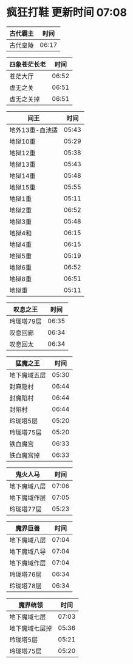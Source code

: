 # 疯狂打鞋 更新时间 07:08

| 古代霸主   | 时间    |
|--------|-------|
| 古代皇陵 | 06:17 |

| 四象苍茫长老   | 时间    |
|--------|-------|
| 苍茫大厅 | 06:52 |
| 虚无之关 | 06:51 |
| 虚无之关掉 | 06:51 |

| 间王   | 时间    |
|--------|-------|
| 地外13重-血池适 | 05:43 |
| 地狱10重 | 05:29 |
| 地狱12重 | 05:38 |
| 地狱13重 | 05:43 |
| 地狱14重 | 05:48 |
| 地狱15重 | 05:55 |
| 地狱1重 | 05:11 |
| 地狱2重 | 06:52 |
| 地狱3重 | 05:48 |
| 地狱4和 | 06:15 |
| 地狱4重 | 06:15 |
| 地狱5重 | 05:19 |
| 地狱6重 | 06:52 |
| 地狱8重 | 06:51 |
| 地狱重 | 05:11 |

| 叹息之王   | 时间    |
|--------|-------|
| 玲珑塔79层 | 06:35 |
| 叹息回廊 | 06:34 |
| 叹息回太 | 06:34 |

| 猛魔之王   | 时间    |
|--------|-------|
| 地下魔域五层 | 05:30 |
| 封麻隐村 | 06:44 |
| 封魔陷村 | 06:44 |
| 封陷村 | 06:44 |
| 玲珑塔5层 | 05:20 |
| 玲珑塔75层 | 05:20 |
| 铁血魔宫 | 06:33 |
| 铁血魔宫掉 | 06:33 |

| 鬼火人马   | 时间    |
|--------|-------|
| 地下魔域八层 | 07:06 |
| 地下魔域作层 | 07:05 |
| 玲珑塔77层 | 05:23 |

| 魔界巨兽   | 时间    |
|--------|-------|
| 地下魔域八层 | 07:04 |
| 地下魔域八导 | 07:04 |
| 地下魔域作层 | 07:04 |
| 玲珑塔76层 | 06:34 |
| 玲珑塔78层 | 06:34 |

| 魔界统领   | 时间    |
|--------|-------|
| 地下魔域七层 | 07:03 |
| 地下魔域七层掉 | 05:36 |
| 玲珑塔5层 | 05:21 |
| 玲珑塔75层 | 05:20 |